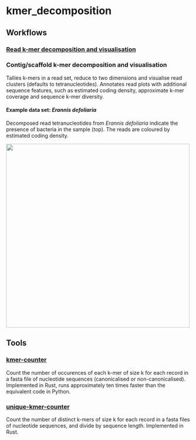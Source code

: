 # kmer_decomposition

## Workflows
### <a href="https://github.com/CobiontID/kmer_decomposition/tree/main/readviz_pipeline">Read k-mer decomposition and visualisation</a>

### Contig/scaffold k-mer decomposition and visualisation
Tallies k-mers in a read set, reduce to two dimensions and visualise read clusters (defaults to tetranucleotides). Annotates read plots with additional sequence features, such as estimated coding density, approximate k-mer coverage and sequence k-mer diversity.

#### Example data set: _Erannis defoliaria_
Decomposed read tetranucleotides from _Erannis defoliaria_ indicate the presence of bacteria in the sample (top). The reads are coloured by estimated coding density.

<img src="https://github.com/CobiontID/kmer_decomposition/blob/main/ilEraDefo1_hexamer.2d_plot_labelled.png" width=500>

## Tools
### <a href="https://github.com/CobiontID/kmer_decomposition/tree/main/kmer-counter">kmer-counter</a>
Count the number of occurences of each k-mer of size k for each record in a fasta file of nucleotide sequences (canonicalised or non-canonicalised). Implemented in Rust, runs approximately ten times faster than the equivalent code in Python.
### <a href="https://github.com/CobiontID/kmer_decomposition/tree/main/unique-kmer-counts">unique-kmer-counter</a>
Count the number of distinct k-mers of size k for each record in a fasta files of nucleotide sequences, and divide by sequence length. Implemented in Rust.
